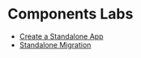 # Components Labs

- [Create a Standalone App](./standalone-app/)
- [Standalone Migration](./standalone-migration/)
